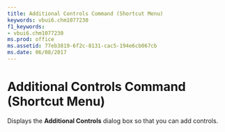 ```yaml
---
title: Additional Controls Command (Shortcut Menu)
keywords: vbui6.chm1077230
f1_keywords:
- vbui6.chm1077230
ms.prod: office
ms.assetid: 77eb3819-6f2c-8131-cac5-194e6cb067cb
ms.date: 06/08/2017
---
```



# Additional Controls Command (Shortcut Menu)

Displays the **Additional Controls** dialog box so that you can add controls.


